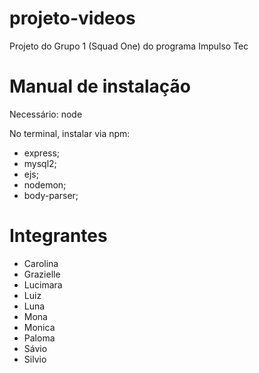 # projeto-videos

Projeto do Grupo 1 (Squad One) do programa Impulso Tec


# Manual de instalação

Necessário: node

No terminal, instalar via npm:
- express;
- mysql2;
- ejs;
- nodemon;
- body-parser;

# Integrantes

- Carolina
- Grazielle
- Lucimara
- Luiz
- Luna
- Mona
- Monica
- Paloma
- Sávio
- Silvio